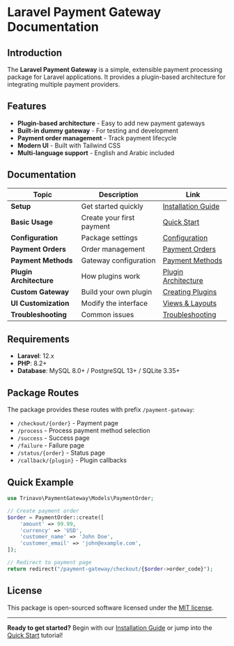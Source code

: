 # Laravel Payment Gateway Documentation

## Introduction

The **Laravel Payment Gateway** is a simple, extensible payment processing package for Laravel applications. It provides a plugin-based architecture for integrating multiple payment providers.

## Features

- **Plugin-based architecture** - Easy to add new payment gateways
- **Built-in dummy gateway** - For testing and development
- **Payment order management** - Track payment lifecycle
- **Modern UI** - Built with Tailwind CSS
- **Multi-language support** - English and Arabic included

## Documentation

| Topic | Description | Link |
|-------|-------------|------|
| **Setup** | Get started quickly | [Installation Guide](installation.md) |
| **Basic Usage** | Create your first payment | [Quick Start](quick-start.md) |
| **Configuration** | Package settings | [Configuration](configuration.md) |
| **Payment Orders** | Order management | [Payment Orders](payment-orders.md) |
| **Payment Methods** | Gateway configuration | [Payment Methods](payment-methods.md) |
| **Plugin Architecture** | How plugins work | [Plugin Architecture](plugin-architecture.md) |
| **Custom Gateway** | Build your own plugin | [Creating Plugins](creating-plugins.md) |
| **UI Customization** | Modify the interface | [Views & Layouts](views-layouts.md) |
| **Troubleshooting** | Common issues | [Troubleshooting](troubleshooting/common-issues.md) |

## Requirements

- **Laravel**: 12.x
- **PHP**: 8.2+
- **Database**: MySQL 8.0+ / PostgreSQL 13+ / SQLite 3.35+

## Package Routes

The package provides these routes with prefix `/payment-gateway`:

- `/checkout/{order}` - Payment page
- `/process` - Process payment method selection
- `/success` - Success page
- `/failure` - Failure page
- `/status/{order}` - Status page
- `/callback/{plugin}` - Plugin callbacks

## Quick Example

```php
use Trinavo\PaymentGateway\Models\PaymentOrder;

// Create payment order
$order = PaymentOrder::create([
    'amount' => 99.99,
    'currency' => 'USD',
    'customer_name' => 'John Doe',
    'customer_email' => 'john@example.com',
]);

// Redirect to payment page
return redirect("/payment-gateway/checkout/{$order->order_code}");
```

## License

This package is open-sourced software licensed under the [MIT license](../LICENSE.md).

---

**Ready to get started?** Begin with our [Installation Guide](installation.md) or jump into the [Quick Start](quick-start.md) tutorial!
